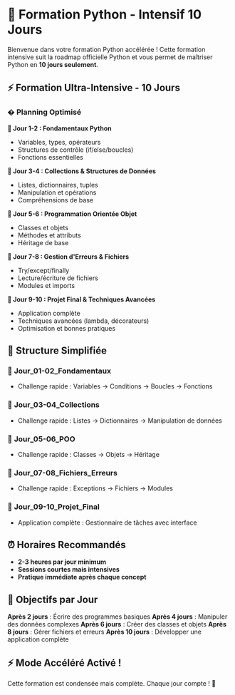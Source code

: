 # 🐍 Formation Python - Intensif 10 Jours

Bienvenue dans votre formation Python accélérée ! Cette formation intensive suit la roadmap officielle Python et vous permet de maîtriser Python en **10 jours seulement**.

## ⚡ Formation Ultra-Intensive - 10 Jours

### � **Planning Optimisé**

**🎯 Jour 1-2 : Fondamentaux Python**
- Variables, types, opérateurs
- Structures de contrôle (if/else/boucles)
- Fonctions essentielles

**🎯 Jour 3-4 : Collections & Structures de Données**
- Listes, dictionnaires, tuples
- Manipulation et opérations
- Compréhensions de base

**🎯 Jour 5-6 : Programmation Orientée Objet**
- Classes et objets
- Méthodes et attributs
- Héritage de base

**🎯 Jour 7-8 : Gestion d'Erreurs & Fichiers**
- Try/except/finally
- Lecture/écriture de fichiers
- Modules et imports

**🎯 Jour 9-10 : Projet Final & Techniques Avancées**
- Application complète
- Techniques avancées (lambda, décorateurs)
- Optimisation et bonnes pratiques

## 📁 Structure Simplifiée

### 📁 **Jour_01-02_Fondamentaux**
- Challenge rapide : Variables → Conditions → Boucles → Fonctions

### 📂 **Jour_03-04_Collections**
- Challenge rapide : Listes → Dictionnaires → Manipulation de données

### 📁 **Jour_05-06_POO**
- Challenge rapide : Classes → Objets → Héritage

### 📁 **Jour_07-08_Fichiers_Erreurs**
- Challenge rapide : Exceptions → Fichiers → Modules

### 📁 **Jour_09-10_Projet_Final**
- Application complète : Gestionnaire de tâches avec interface

## ⏰ Horaires Recommandés

- **2-3 heures par jour minimum**
- **Sessions courtes mais intensives**
- **Pratique immédiate après chaque concept**

## 🎯 Objectifs par Jour

**Après 2 jours** : Écrire des programmes basiques
**Après 4 jours** : Manipuler des données complexes
**Après 6 jours** : Créer des classes et objets
**Après 8 jours** : Gérer fichiers et erreurs
**Après 10 jours** : Développer une application complète

## ⚡ Mode Accéléré Activé !

Cette formation est condensée mais complète. Chaque jour compte ! 🚀
